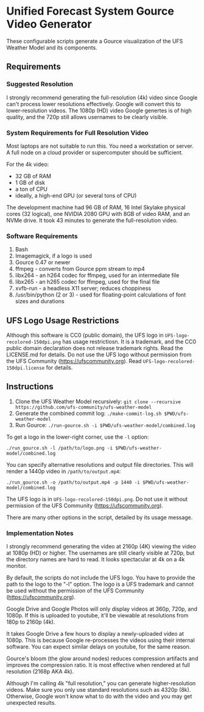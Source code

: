Unified Forecast System Gource Video Generator
==============================================

These configurable scripts generate a Gource visualization of the UFS
Weather Model and its components.

## Requirements

### Suggested Resolution

I strongly recommend generating the full-resolution (4k) video
since Google can't process lower resolutions effectively. Google will
convert this to lower-resolution videos. The 1080p (HD) video
Google genertes is of high quality, and the 720p still allows usernames
to be clearly visible.

### System Requirements for Full Resolution Video

Most laptops are not suitable to run this. You need a workstation or
server. A full node on a cloud provider or supercomputer should be
sufficient.

For the 4k video:

- 32 GB of RAM
- 1 GB of disk
- a ton of CPU
- ideally, a high-end GPU (or several tons of CPU)

The development machine had 96 GB of RAM, 16 Intel Skylake physical
cores (32 logical), one NVIDIA 2080 GPU with 8GB of video RAM, and an
NVMe drive. It took 43 minutes to generate the full-resolution video.

### Software Requirements

1. Bash
2. Imagemagick, if a logo is used
3. Gource 0.47 or newer
4. ffmpeg - converts from Gource ppm stream to mp4
5. libx264 - an h264 codec for ffmpeg, used for an intermediate file
6. libx265 - an h265 codec for ffmpeg, used for the final file
7. xvfb-run - a headless X11 server; reduces choppiness
8. /usr/bin/python (2 or 3) - used for floating-point calculations of font sizes and durations

## UFS Logo Usage Restrictions

Although this software is CC0 (public domain), the UFS logo
in `UFS-logo-recolored-150dpi.png` has usage restrictiosn. It is a
trademark, and the CC0 public domain declaration does not release
trademark rights. Read the LICENSE.md for details. Do not use the
UFS logo without permission from the UFS Community
(https://ufscommunity.org). Read `UFS-logo-recolored-150dpi.license`
for details.

## Instructions

1. Clone the UFS Weather Model recursively: `git clone --recursive https://github.com/ufs-community/ufs-weather-model`
2. Generate the combined commit log: `./make-commit-log.sh $PWD/ufs-weather-model`
3. Run Gource: `./run-gource.sh -i $PWD/ufs-weather-model/combined.log`

To get a logo in the lower-right corner, use the `-l` option:

```
./run_gource.sh -l /path/to/logo.png -i $PWD/ufs-weather-model/combined.log
```

You can specify alternative resolutions and output file
directories. This will render a 1440p video in `/path/to/output.mp4`:

```
./run_gource.sh -o /path/to/output.mp4 -p 1440 -i $PWD/ufs-weather-model/combined.log
```

The UFS logo is in `UFS-logo-recolored-150dpi.png`. Do not use it
without permission of the UFS Community (https://ufscommunity.org).

There are many other options in the script, detailed by its usage message.

### Implementation Notes

I strongly recommend generating the video at 2160p (4K) viewing the
video at 1080p (HD) or higher. The usernames are still clearly visible
at 720p, but the directory names are hard to read. It looks
spectacular at 4k on a 4k monitor.

By default, the scripts do not include the UFS logo. You have to
provide the path to the logo to the "-l" option. The logo is a UFS
trademark and cannot be used without the permission of the UFS
Community (https://ufscommunity.org).

Google Drive and Google Photos will only display videos at 360p, 720p,
and 1080p. If this is uploaded to youtube, it'll be viewable at
resolutions from 180p to 2160p (4k).

It takes Google Drive a few hours to display a newly-uploaded video at
1080p. This is because Google re-processes the videos using their
internal software. You can expect similar delays on youtube, for the
same reason.

Gource's bloom (the glow around nodes) reduces compression artifacts
and improves the compression ratio. It is most effective when rendered
at full resolution (2168p AKA 4k).

Although I'm calling 4k "full resolution," you can generate higher-resolution
videos. Make sure you only use standard resolutions such as 4320p (8k).
Otherwise, Google won't know what to do with the video and you may get
unexpected results.
